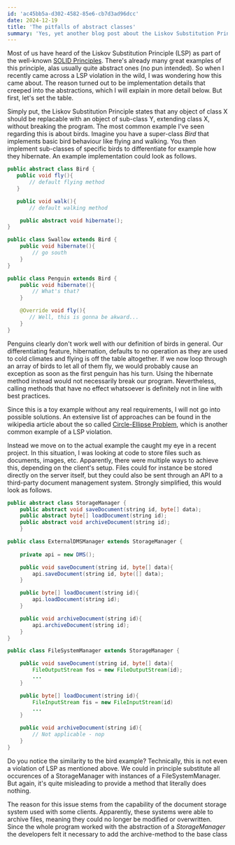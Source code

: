 ```yaml
---
id: 'ac45bb5a-d302-4582-85e6-cb7d3ad96dcc'
date: 2024-12-19
title: 'The pitfalls of abstract classes'
summary: 'Yes, yet another blog post about the Liskov Substitution Principle. This time, however, we will focus on why this violation still occurs fairly often even though it seems simple enough to avoid it.'
---
```


Most of us have heard of the Liskov Substitution Principle (LSP) as part of the well-known [SOLID Principles](https://en.wikipedia.org/wiki/SOLID). There's already many great examples of this principle, alas usually quite abstract ones (no pun intended). So when I recently came across a LSP violation in the wild, I was wondering how this came about. The reason turned out to be implementation details that creeped into the abstractions, which I will explain in more detail below. But first, let's set the table.

Simply put, the Liskov Substitution Principle states that any object of class X should be replacable with an object of sub-class Y, extending class X, without breaking the program. The most common example I've seen regarding this is about birds. Imagine you have a super-class *Bird* that implements basic bird behaviour like flying and walking. You then implement sub-classes of specific birds to differentiate for example how they hibernate. An example implementation could look as follows.

```java
public abstract class Bird {
   public void fly(){
       // default flying method
   }

   public void walk(){
       // default walking method

    public abstract void hibernate();
}

public class Swallow extends Bird {
    public void hibernate(){
        // go south
    }
}

public class Penguin extends Bird {
    public void hibernate(){
        // What's that?
    }

    @Override void fly(){
       // Well, this is gonna be akward... 
    }
}
```

Penguins clearly don't work well with our definition of birds in general. Our differentiating feature, hibernation, defaults to no operation as they are used to cold climates and flying is off the table altogether. If we now loop through an array of birds to let all of them fly, we would probably cause an exception as soon as the first penguin has his turn. Using the hibernate method instead would not necessarily break our program. Nevertheless, calling methods that have no effect whatsoever is definitely not in line with best practices. 

Since this is a toy example without any real requirements, I will not go into possible solutions. An extensive list of approaches can be found in the wikipedia article about the so called [Circle-Ellipse Problem](https://en.wikipedia.org/wiki/Circle%E2%80%93ellipse_problem#Possible_solutions), which is another common example of a LSP violation.

Instead we move on to the actual example the caught my eye in a recent project. In this situation, I was looking at code to store files such as documents, images, etc. Apparently, there were multiple ways to achieve this, depending on the client's setup. Files could for instance be stored directly on the server itself, but they could also be sent through an API to a third-party document management system. Strongly simplified, this would look as follows.

```java
public abstract class StorageManager {
    public abstract void saveDocument(string id, byte[] data);
    public abstract byte[] loadDocument(string id);
    public abstract void archiveDocument(string id);
    }

public class ExternalDMSManager extends StorageManager {
    
    private api = new DMS();

    public void saveDocument(string id, byte[] data){
        api.saveDocument(string id, byte([] data);
    }

    public byte[] loadDocument(string id){
        api.loadDocument(string id);
    }

    public void archiveDocument(string id){
        api.archiveDocument(string id);
    }
}

public class FileSystemManager extends StorageManager {

    public void saveDocument(string id, byte[] data){
        FileOutputStream fos = new FileOutputStream(id);
        ...
    }

    public byte[] loadDocument(string id){
        FileInputStream fis = new FileInputStream(id)
        ...
    }

    public void archiveDocument(string id){
        // Not applicable - nop
    }
}
```

Do you notice the similarity to the bird example? Technically, this is not even a violation of LSP as mentioned above. We could in principle substitute all occurences of a StorageManager with instances of a FileSystemManager. But again, it's quite misleading to provide a method that literally does nothing.

The reason for this issue stems from the capability of the document storage system used with some clients. Apparently, these systems were able to archive files, meaning they could no longer be modified or overwritten. Since the whole program worked with the abstraction of a *StorageManager* the developers felt it necessary to add the archive-method to the base class
